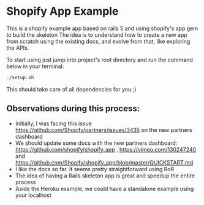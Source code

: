 # Shopify App Example

This is a shopify example app based on rails 5 and using shopify's app gem to build the skeleton
The idea is to understand how to create a new app from scratch using the existing docs, and evolve from that, like exploring the APIs.

To start using just jump into project's root directory and run the command below in your terminal:
```bash
./setup.sh
```
This should take care of all dependencies for you ;)

## Observations during this process:

* Initially, I was facing this issue https://github.com/Shopify/partners/issues/3435 on the new partners dashboard
* We should update some docs with the new partners dashboard: https://github.com/shopify/shopify_app , https://vimeo.com/130247240 and https://github.com/Shopify/shopify_app/blob/master/QUICKSTART.md
* I like the docs so far. It seems pretty straightforward using RoR
* The idea of having a Rails skeleton app is great and speedup the entire process
* Aside the Heroku example, we could have a standalone example using your localhost
